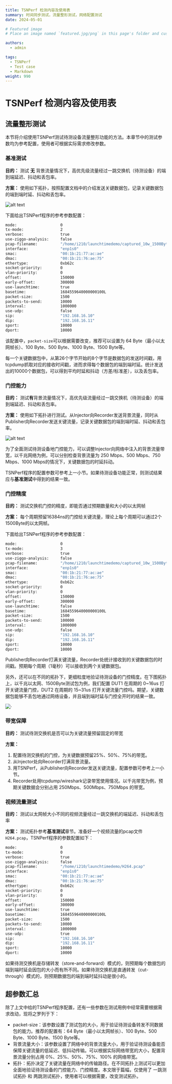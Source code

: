 ```yaml
---
title: TSNPerf 检测内容及使用表 
summary: 时间同步测试，流量整形测试，网络配置测试
date: 2024-05-01

# Featured image
# Place an image named `featured.jpg/png` in this page's folder and customize its options here.

authors:
  - admin

tags:
  - TSNPerf
  - Test case
  - Markdown
weight: 990
---
```

# TSNPerf 检测内容及使用表 
## 流量整形测试

本节将介绍使用TSNPerf测试待测设备流量整形功能的方法。本章节中的测试参数均为参考配置，使用者可根据实际需求修改参数。

### 基准测试

**目的：** 测试 **无** 背景流量情况下，高优先级流量经过一跳交换机（待测设备）的端到端延迟、抖动和丢包率。

**方案：**
使用如下拓扑，按照配置文档中的介绍发送关键数据包，记录关键数据包的端到端时延、抖动和丢包率。

![alt text](./qbv-basictest.png)

下面给出TSNPerf程序的参考参数配置：
```bash
mode:                   0
tx-mode:                2
verbose:                true
use-ziggo-analysis:     false
pcap-filename:          "/home/i210/launchtimedemo/captured_10w_1500Byte.pcap"
interface:              "enp1s0"
smac:                   "00:1b:21:77:ac:ae"
dmac:                   "00:1b:21:76:ae:75"
ethertype:              0xb62c
socket-priority:        0
vlan-priority:          0
offset:                 150000
early-offset:           300000
use-launchtime:         true
basetime:               1684559640000000100L
packet-size:            1500
packets-to-send:        10000
interval:               1000000
use-udp:                false
sip:                    "192.168.16.10"
dip:                    "192.168.16.11"
sport:                  10000
dport:                  10000
```

该配置中，`packet-size`可以根据需要改变，推荐可以设置为 64 Byte（最小以太网帧长）、100 Byte、500 Byte、1000 Byte、1500 Byte等。

每一个关键数据包中，从第26个字节开始的8个字节是数据包的发送时间戳，用tcpdump抓取对应的接收时间戳，进而求得每个数据包的端到端时延。统计发送出的10000个数据包，可以得到平均时延和抖动（方差/标准差），以及丢包率。

### 门控能力

**目的：** 测试**有**背景流量情况下，高优先级流量经过一跳交换机（待测设备）的端到端延迟、抖动和丢包率。

**方案：** 使用如下拓扑进行测试。从Injector向Recorder发送背景流量，同时从Publisher向Recorder发送关键流量，记录关键数据包的端到端时延、抖动和丢包率。

![alt text](./qbv-withbackground.png)

为了全面测试待测设备地门控能力，可以调整Injector向网络中注入的背景流量带宽，以千兆网络为例，可以分别检查背景流量为 250 Mbps、500 Mbps、750 Mbps、1000 Mbps的情况下，关键数据包的时延抖动。

TSNPerf程序的配置参数可参考上一小节。如果待测设备功能正常，则测试结果应与**基准测试**中得到的结果一致。

### 门控精度

**目的：** 测试交换机门控的精度，即能否通过预期数量和大小的以太网帧

**方案：** 每个周期预留16384ns的门控给关键流量，理论上每个周期可以通过2个1500Byte的以太网帧。

下面给出TSNPerf程序的参考参数配置：
```bash
mode:                   0
tx-mode:                3
verbose:                true
use-ziggo-analysis:     false
pcap-filename:          "/home/i210/launchtimedemo/captured_10w_1500Byte.pcap"
interface:              "enp1s0"
smac:                   "00:1b:21:77:ac:ae"
dmac:                   "00:1b:21:76:ae:75"
ethertype:              0xb62c
socket-priority:        0
vlan-priority:          0
offset:                 150000
early-offset:           300000
use-launchtime:         false
basetime:               1684559640000000100L
packet-size:            1500
packets-to-send:        100000
interval:               1000000
use-udp:                false
sip:                    "192.168.16.10"
dip:                    "192.168.16.11"
sport:                  10000
dport:                  10000
```

Publisher向Recorder打满关键流量，Recorder处统计接收到的关键数据包的时间戳。预期每个周期（1毫秒）可以接收到两个关键数据包。

另外，还可以在不同的拓扑下，更细粒度地验证待测设备的门控精度。在下图拓扑上，以千兆以太网、1500Byte测试包为例，我们配置 DUT1 在周期的 0~16us 打开关键流量门控，DUT2 在周期的 15~31us 打开关键流量门控吗。期望，关键数据包能够不丢包地通过网络设备，并且端到端时延与门控全开时的结果一致。

![·](qbv-2hop.png)

### 带宽保障

**目的：** 测试待测交换机是否可以为关键流量预留固定的带宽

**方案：** 
1. 配置待测交换机的门控，为关键数据预留25%、50%、75%的带宽。
2. 从Injector处向Recorder打满背景流量。
3. 用TSNPerf，从Publisher向Recorder发送关键流量，配置参数可参考上一小节。
4. Recorder处用tcpdump/wireshark记录带宽使用情况。以千兆带宽为例，预期关键数据会分别占用 250Mbps、500Mbps、750Mbps 的带宽。

### 视频流量测试

**目的：** 测试以太网帧大小不同的视频流量经过一跳交换机的端延迟、抖动和丢包率

**方案：** 测试拓扑参考**基准测试**章节。准备好一个视频流量的pcap文件`H264.pcap`，TSNPerf程序的参数配置如下：
```bash
mode:                   0
tx-mode:                0
verbose:                true
use-ziggo-analysis:     false
pcap-filename:          "/home/i210/launchtimedemo/H264.pcap"
interface:              "enp1s0"
smac:                   "00:1b:21:77:ac:ae"
dmac:                   "00:1b:21:76:ae:75"
ethertype:              0xb62c
socket-priority:        0
vlan-priority:          0
offset:                 150000
early-offset:           300000
use-launchtime:         true
basetime:               1684559640000000100L
packet-size:            1500
packets-to-send:        10000
interval:               1000000
use-udp:                true
sip:                    "192.168.16.10"
dip:                    "192.168.16.11"
sport:                  10000
dport:                  10000
```
如果待测交换机是存储转发（store-and-forward）模式的，则预期每个数据包的端到端时延会因包的大小而有所不同。如果待测交换机是直通转发（cut-through）模式的，则预期数据包的端到端时延抖动是很小的。

## 超参数汇总

除了上文中给的TSNPerf程序配置，还有一些参数在测试用例中经常需要根据需求改动，现将之罗列于下：

* packet-size：该参数设置了测试包的大小，用于验证待测设备转发不同数据包的能力。推荐的配置有：64 Byte（最小以太网帧长）、100 Byte、500 Byte、1000 Byte、1500 Byte等。
* 背景流量大小：该参数设置了网络中的背景流量大小，用于验证待测设备能否保障关键流量的低延迟、低抖动传输。可以根据实际网络带宽的大小，配置背景流量分别占用 0%、25%、50%、75%、100% 的网络带宽。
* 拓扑：拓扑决定了关键流量在网络中的传输路径。在不同拓扑上测试可以更加全面地验证待测设备的门控能力、门控精度。本文限于篇幅，仅使用了 一跳测试拓扑 和 两跳测试拓扑，使用者可以根据需要，改变测试拓扑。
